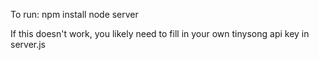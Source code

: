 To run:
npm install
node server

If this doesn't work, you likely need to fill in your own tinysong api key in server.js
